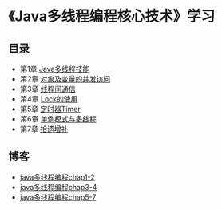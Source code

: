 # 《Java多线程编程核心技术》学习
## 目录
- 第1章 [Java多线程技能](https://github.com/Zouxxyy/java-learning/tree/master/multithread-learning/src/main/java/com/zouxxyy/multithread/chap1)
- 第2章 [对象及变量的并发访问](https://github.com/Zouxxyy/java-learning/tree/master/multithread-learning/src/main/java/com/zouxxyy/multithread/chap2)
- 第3章 [线程间通信](https://github.com/Zouxxyy/java-learning/tree/master/multithread-learning/src/main/java/com/zouxxyy/multithread/chap3)
- 第4章 [Lock的使用](https://github.com/Zouxxyy/java-learning/tree/master/multithread-learning/src/main/java/com/zouxxyy/multithread/chap4)
- 第5章 [定时器Timer](https://github.com/Zouxxyy/java-learning/tree/master/multithread-learning/src/main/java/com/zouxxyy/multithread/chap5)
- 第6章 [单例模式与多线程](https://github.com/Zouxxyy/java-learning/tree/master/multithread-learning/src/main/java/com/zouxxyy/multithread/chap6)
- 第7章 [拾遗增补](https://github.com/Zouxxyy/java-learning/tree/master/multithread-learning/src/main/java/com/zouxxyy/multithread/chap7)

## 博客

- [java多线程编程chap1-2](https://zouxxyy.github.io/2019/03/11/java%E5%A4%9A%E7%BA%BF%E7%A8%8B%E7%BC%96%E7%A8%8Bchap1-2/#more)
- [java多线程编程chap3-4](https://zouxxyy.github.io/2019/03/13/java%E5%A4%9A%E7%BA%BF%E7%A8%8B%E7%BC%96%E7%A8%8Bchap3-4/#more)
- [java多线程编程chap5-7](https://zouxxyy.github.io/2019/03/14/java%E5%A4%9A%E7%BA%BF%E7%A8%8B%E7%BC%96%E7%A8%8Bchap5-7/#more)